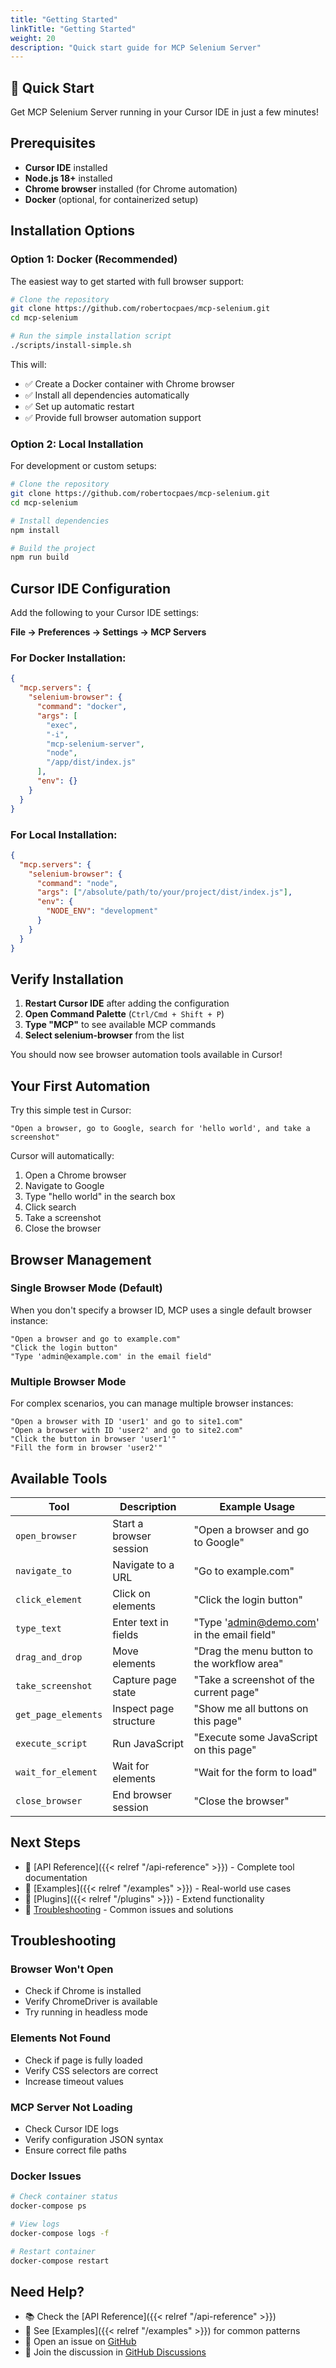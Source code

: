 ```yaml
---
title: "Getting Started"
linkTitle: "Getting Started"
weight: 20
description: "Quick start guide for MCP Selenium Server"
---
```


## 🚀 Quick Start

Get MCP Selenium Server running in your Cursor IDE in just a few minutes!

## Prerequisites

- **Cursor IDE** installed
- **Node.js 18+** installed
- **Chrome browser** installed (for Chrome automation)
- **Docker** (optional, for containerized setup)

## Installation Options

### Option 1: Docker (Recommended)

The easiest way to get started with full browser support:

```bash
# Clone the repository
git clone https://github.com/robertocpaes/mcp-selenium.git
cd mcp-selenium

# Run the simple installation script
./scripts/install-simple.sh
```

This will:

- ✅ Create a Docker container with Chrome browser
- ✅ Install all dependencies automatically
- ✅ Set up automatic restart
- ✅ Provide full browser automation support

### Option 2: Local Installation

For development or custom setups:

```bash
# Clone the repository
git clone https://github.com/robertocpaes/mcp-selenium.git
cd mcp-selenium

# Install dependencies
npm install

# Build the project
npm run build
```

## Cursor IDE Configuration

Add the following to your Cursor IDE settings:

**File → Preferences → Settings → MCP Servers**

### For Docker Installation:

```json
{
  "mcp.servers": {
    "selenium-browser": {
      "command": "docker",
      "args": [
        "exec",
        "-i",
        "mcp-selenium-server",
        "node",
        "/app/dist/index.js"
      ],
      "env": {}
    }
  }
}
```

### For Local Installation:

```json
{
  "mcp.servers": {
    "selenium-browser": {
      "command": "node",
      "args": ["/absolute/path/to/your/project/dist/index.js"],
      "env": {
        "NODE_ENV": "development"
      }
    }
  }
}
```

## Verify Installation

1. **Restart Cursor IDE** after adding the configuration
2. **Open Command Palette** (`Ctrl/Cmd + Shift + P`)
3. **Type "MCP"** to see available MCP commands
4. **Select selenium-browser** from the list

You should now see browser automation tools available in Cursor!

## Your First Automation

Try this simple test in Cursor:

```
"Open a browser, go to Google, search for 'hello world', and take a screenshot"
```

Cursor will automatically:

1. Open a Chrome browser
2. Navigate to Google
3. Type "hello world" in the search box
4. Click search
5. Take a screenshot
6. Close the browser

## Browser Management

### Single Browser Mode (Default)

When you don't specify a browser ID, MCP uses a single default browser instance:

```
"Open a browser and go to example.com"
"Click the login button"
"Type 'admin@example.com' in the email field"
```

### Multiple Browser Mode

For complex scenarios, you can manage multiple browser instances:

```
"Open a browser with ID 'user1' and go to site1.com"
"Open a browser with ID 'user2' and go to site2.com"
"Click the button in browser 'user1'"
"Fill the form in browser 'user2'"
```

## Available Tools

| Tool                | Description             | Example Usage                               |
| ------------------- | ----------------------- | ------------------------------------------- |
| `open_browser`      | Start a browser session | "Open a browser and go to Google"           |
| `navigate_to`       | Navigate to a URL       | "Go to example.com"                         |
| `click_element`     | Click on elements       | "Click the login button"                    |
| `type_text`         | Enter text in fields    | "Type 'admin@demo.com' in the email field"  |
| `drag_and_drop`     | Move elements           | "Drag the menu button to the workflow area" |
| `take_screenshot`   | Capture page state      | "Take a screenshot of the current page"     |
| `get_page_elements` | Inspect page structure  | "Show me all buttons on this page"          |
| `execute_script`    | Run JavaScript          | "Execute some JavaScript on this page"      |
| `wait_for_element`  | Wait for elements       | "Wait for the form to load"                 |
| `close_browser`     | End browser session     | "Close the browser"                         |

## Next Steps

- 📖 [API Reference]({{< relref "/api-reference" >}}) - Complete tool documentation
- 🎯 [Examples]({{< relref "/examples" >}}) - Real-world use cases
- 🔌 [Plugins]({{< relref "/plugins" >}}) - Extend functionality
- 🐛 [Troubleshooting](#troubleshooting) - Common issues and solutions

## Troubleshooting

### Browser Won't Open

- Check if Chrome is installed
- Verify ChromeDriver is available
- Try running in headless mode

### Elements Not Found

- Check if page is fully loaded
- Verify CSS selectors are correct
- Increase timeout values

### MCP Server Not Loading

- Check Cursor IDE logs
- Verify configuration JSON syntax
- Ensure correct file paths

### Docker Issues

```bash
# Check container status
docker-compose ps

# View logs
docker-compose logs -f

# Restart container
docker-compose restart
```

## Need Help?

- 📚 Check the [API Reference]({{< relref "/api-reference" >}})
- 🎯 See [Examples]({{< relref "/examples" >}}) for common patterns
- 🐛 Open an issue on [GitHub](https://github.com/robertocpaes/mcp-selenium/issues)
- 💬 Join the discussion in [GitHub Discussions](https://github.com/robertocpaes/mcp-selenium/discussions)
